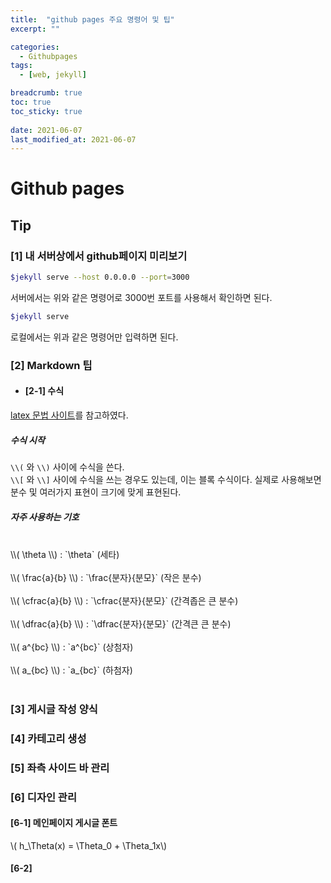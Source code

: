 ```yaml
---
title:  "github pages 주요 명령어 및 팁"
excerpt: ""

categories:
  - Githubpages
tags:
  - [web, jekyll]

breadcrumb: true
toc: true
toc_sticky: true
 
date: 2021-06-07
last_modified_at: 2021-06-07
---
```


# Github pages

## Tip

### [1] 내 서버상에서 github페이지 미리보기
```bash
$jekyll serve --host 0.0.0.0 --port=3000
```
서버에서는 위와 같은 명령어로 3000번 포트를 사용해서 확인하면 된다.

```bash
$jekyll serve
```
로컬에서는 위과 같은 명령어만 입력하면 된다.

### [2] Markdown 팁

* #### [2-1] 수식
[latex 문법 사이트](https://artofproblemsolving.com/wiki/index.php/LaTeX:Symbols#European_Language_Symbols)를 참고하였다.
##### 수식 시작
`\\(` 와 `\\)` 사이에 수식을 쓴다.<br>
`\\[` 와 `\\]` 사이에 수식을 쓰는 경우도 있는데, 이는 블록 수식이다. 실제로 사용해보면 분수 및 여러가지 표현이 크기에 맞게 표현된다.<br>
##### 자주 사용하는 기호
<br>
\\( \theta \\) : `\theta` (세타)<br><br>
\\( \frac{a}{b} \\) : `\frac{분자}{분모}` (작은 분수)<br><br>
\\( \cfrac{a}{b} \\) : `\cfrac{분자}{분모}` (간격좁은 큰 분수)<br><br>
\\( \dfrac{a}{b} \\) : `\dfrac{분자}{분모}` (간격큰 큰 분수)<br><br>
\\( a^{bc} \\) : `a^{bc}` (상첨자)<br><br>
\\( a_{bc} \\) : `a_{bc}` (하첨자)<br><br>











### [3] 게시글 작성 양식

### [4] 카테고리 생성

### [5] 좌측 사이드 바 관리

### [6] 디자인 관리

#### [6-1] 메인페이지 게시글 폰트

\\( h_\Theta(x) = \Theta_0 + \Theta_1x\\)



#### [6-2] 



